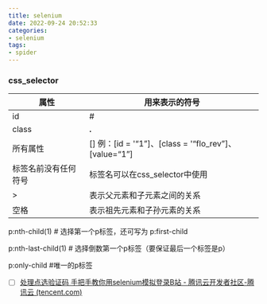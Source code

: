 ```yaml
---
title: selenium
date: 2022-09-24 20:52:33
categories:
- selenium
tags:
- spider
---
```


### css_selector

| 属性                 | 用来表示的符号                                        |
| -------------------- | ----------------------------------------------------- |
| id                   | #                                                     |
| class                | **.**                                                 |
| 所有属性             | [] 例：[id = '“1”]、[class = '“flo_rev”]、[value=“1”] |
| 标签名前没有任何符号 | 标签名可以在css_selector中使用                        |
| >                    | 表示父元素和子元素之间的关系                          |
| 空格                 | 表示祖先元素和子孙元素的关系                          |

p:nth-child(1)             # 选择第一个p标签，还可写为 p:first-child 

p:nth-last-child(1)             # 选择倒数第一个p标签（要保证最后一个标签是p） 

p:only-child        #唯一的p标签



- [ ]  [处理点选验证码 手把手教你用selenium模拟登录B站 - 腾讯云开发者社区-腾讯云 (tencent.com)](https://cloud.tencent.com/developer/article/1770228)
